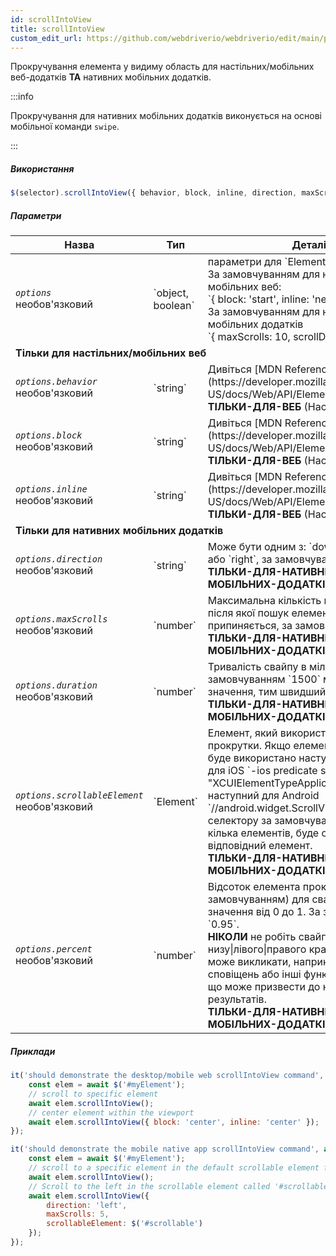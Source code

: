 ```yaml
---
id: scrollIntoView
title: scrollIntoView
custom_edit_url: https://github.com/webdriverio/webdriverio/edit/main/packages/webdriverio/src/commands/element/scrollIntoView.ts
---
```


Прокручування елемента у видиму область для настільних/мобільних веб-додатків <strong>ТА</strong> нативних мобільних додатків.

:::info

Прокручування для нативних мобільних додатків виконується на основі мобільної команди `swipe`.

:::

##### Використання

```js
$(selector).scrollIntoView({ behavior, block, inline, direction, maxScrolls, duration, scrollableElement, percent })
```

##### Параметри

<table>
  <thead>
    <tr>
      <th>Назва</th><th>Тип</th><th>Деталі</th>
    </tr>
  </thead>
  <tbody>
    <tr>
      <td><code><var>options</var></code><br /><span className="label labelWarning">необов'язковий</span></td>
      <td>`object, boolean`</td>
      <td>параметри для `Element.scrollIntoView()`. За замовчуванням для настільних/мобільних веб: <br/> `{ block: 'start', inline: 'nearest' }` <br /> За замовчуванням для нативних мобільних додатків <br /> `{ maxScrolls: 10, scrollDirection: 'down' }`</td>
    </tr>
    <tr>
              <td colspan="3"><strong>Тільки для настільних/мобільних веб</strong></td>
            </tr>
    <tr>
      <td><code><var>options.behavior</var></code><br /><span className="label labelWarning">необов'язковий</span></td>
      <td>`string`</td>
      <td>Дивіться [MDN Reference](https://developer.mozilla.org/en-US/docs/Web/API/Element/scrollIntoView). <br /><strong>ТІЛЬКИ-ДЛЯ-ВЕБ</strong> (Настільні/Мобільні)</td>
    </tr>
    <tr>
      <td><code><var>options.block</var></code><br /><span className="label labelWarning">необов'язковий</span></td>
      <td>`string`</td>
      <td>Дивіться [MDN Reference](https://developer.mozilla.org/en-US/docs/Web/API/Element/scrollIntoView). <br /><strong>ТІЛЬКИ-ДЛЯ-ВЕБ</strong> (Настільні/Мобільні)</td>
    </tr>
    <tr>
      <td><code><var>options.inline</var></code><br /><span className="label labelWarning">необов'язковий</span></td>
      <td>`string`</td>
      <td>Дивіться [MDN Reference](https://developer.mozilla.org/en-US/docs/Web/API/Element/scrollIntoView). <br /><strong>ТІЛЬКИ-ДЛЯ-ВЕБ</strong> (Настільні/Мобільні)</td>
    </tr>
    <tr>
              <td colspan="3"><strong>Тільки для нативних мобільних додатків</strong></td>
            </tr>
    <tr>
      <td><code><var>options.direction</var></code><br /><span className="label labelWarning">необов'язковий</span></td>
      <td>`string`</td>
      <td>Може бути одним з: `down`, `up`, `left` або `right`, за замовчуванням `up`. <br /><strong>ТІЛЬКИ-ДЛЯ-НАТИВНИХ-МОБІЛЬНИХ-ДОДАТКІВ</strong></td>
    </tr>
    <tr>
      <td><code><var>options.maxScrolls</var></code><br /><span className="label labelWarning">необов'язковий</span></td>
      <td>`number`</td>
      <td>Максимальна кількість прокручувань, після якої пошук елемента припиняється, за замовчуванням `10`. <br /><strong>ТІЛЬКИ-ДЛЯ-НАТИВНИХ-МОБІЛЬНИХ-ДОДАТКІВ</strong></td>
    </tr>
    <tr>
      <td><code><var>options.duration</var></code><br /><span className="label labelWarning">необов'язковий</span></td>
      <td>`number`</td>
      <td>Тривалість свайпу в мілісекундах. За замовчуванням `1500` мс. Чим менше значення, тим швидший свайп.<br /><strong>ТІЛЬКИ-ДЛЯ-НАТИВНИХ-МОБІЛЬНИХ-ДОДАТКІВ</strong></td>
    </tr>
    <tr>
      <td><code><var>options.scrollableElement</var></code><br /><span className="label labelWarning">необов'язковий</span></td>
      <td>`Element`</td>
      <td>Елемент, який використовується для прокрутки. Якщо елемент не вказано, буде використано наступний селектор для iOS `-ios predicate string:type == "XCUIElementTypeApplication"` і наступний для Android `//android.widget.ScrollView'`. Якщо селектору за замовчуванням відповідає кілька елементів, буде обрано перший відповідний елемент. <br /> <strong>ТІЛЬКИ-ДЛЯ-НАТИВНИХ-МОБІЛЬНИХ-ДОДАТКІВ</strong></td>
    </tr>
    <tr>
      <td><code><var>options.percent</var></code><br /><span className="label labelWarning">необов'язковий</span></td>
      <td>`number`</td>
      <td>Відсоток елемента прокрутки (за замовчуванням) для свайпу. Це значення від 0 до 1. За замовчуванням `0.95`.<br /><strong>НІКОЛИ</strong> не робіть свайп з точного верху|низу|лівого|правого краю екрану, це може викликати, наприклад, панель сповіщень або інші функції ОС/Додатку, що може призвести до неочікуваних результатів.<br /> <strong>ТІЛЬКИ-ДЛЯ-НАТИВНИХ-МОБІЛЬНИХ-ДОДАТКІВ</strong></td>
    </tr>
  </tbody>
</table>

##### Приклади

```js title="desktop.mobile.web.scrollIntoView.js"
it('should demonstrate the desktop/mobile web scrollIntoView command', async () => {
    const elem = await $('#myElement');
    // scroll to specific element
    await elem.scrollIntoView();
    // center element within the viewport
    await elem.scrollIntoView({ block: 'center', inline: 'center' });
});

```

```js title="mobile.native.app.scrollIntoView.js"
it('should demonstrate the mobile native app scrollIntoView command', async () => {
    const elem = await $('#myElement');
    // scroll to a specific element in the default scrollable element for Android or iOS for a maximum of 10 scrolls
    await elem.scrollIntoView();
    // Scroll to the left in the scrollable element called '#scrollable' for a maximum of 5 scrolls
    await elem.scrollIntoView({
        direction: 'left',
        maxScrolls: 5,
        scrollableElement: $('#scrollable')
    });
});
```